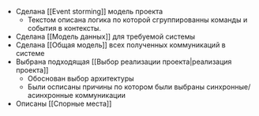 - Сделана [[Event storming]] модель проекта
  - Текстом описана логика по которой сгруппированны команды и события в контексты.
- Сделана [[Модель данных]] для требуемой системы
- Сделана [[Общая модель]] всех полученных коммуникаций в системе
- Выбрана подходящая [[Выбор реализации проекта|реализация проекта]]
  - Обоснован выбор архитектуры
  - Были осписаны причины по котором были выбраны синхронные/асинхронные коммуникации
- Описаны [[Спорные места]]
